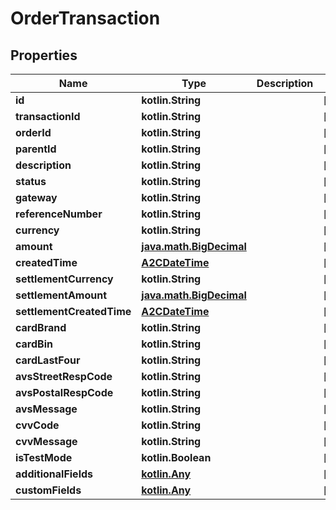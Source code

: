 
# OrderTransaction

## Properties
| Name | Type | Description | Notes |
| ------------ | ------------- | ------------- | ------------- |
| **id** | **kotlin.String** |  |  [optional] |
| **transactionId** | **kotlin.String** |  |  [optional] |
| **orderId** | **kotlin.String** |  |  [optional] |
| **parentId** | **kotlin.String** |  |  [optional] |
| **description** | **kotlin.String** |  |  [optional] |
| **status** | **kotlin.String** |  |  [optional] |
| **gateway** | **kotlin.String** |  |  [optional] |
| **referenceNumber** | **kotlin.String** |  |  [optional] |
| **currency** | **kotlin.String** |  |  [optional] |
| **amount** | [**java.math.BigDecimal**](java.math.BigDecimal.md) |  |  [optional] |
| **createdTime** | [**A2CDateTime**](A2CDateTime.md) |  |  [optional] |
| **settlementCurrency** | **kotlin.String** |  |  [optional] |
| **settlementAmount** | [**java.math.BigDecimal**](java.math.BigDecimal.md) |  |  [optional] |
| **settlementCreatedTime** | [**A2CDateTime**](A2CDateTime.md) |  |  [optional] |
| **cardBrand** | **kotlin.String** |  |  [optional] |
| **cardBin** | **kotlin.String** |  |  [optional] |
| **cardLastFour** | **kotlin.String** |  |  [optional] |
| **avsStreetRespCode** | **kotlin.String** |  |  [optional] |
| **avsPostalRespCode** | **kotlin.String** |  |  [optional] |
| **avsMessage** | **kotlin.String** |  |  [optional] |
| **cvvCode** | **kotlin.String** |  |  [optional] |
| **cvvMessage** | **kotlin.String** |  |  [optional] |
| **isTestMode** | **kotlin.Boolean** |  |  [optional] |
| **additionalFields** | [**kotlin.Any**](.md) |  |  [optional] |
| **customFields** | [**kotlin.Any**](.md) |  |  [optional] |



